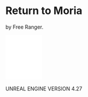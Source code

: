# Return to Moria

by Free Ranger.

![](../ue/2_create/2_editors/ue/img/ue-logo-white-01-100w.webp)

UNREAL ENGINE VERSION 4.27


